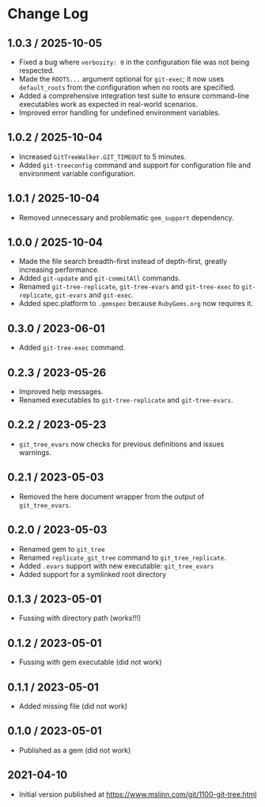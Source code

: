 # Change Log


## 1.0.3 / 2025-10-05

* Fixed a bug where `verbosity: 0` in the configuration file was not being respected.
* Made the `ROOTS...` argument optional for `git-exec`;
  it now uses `default_roots` from the configuration when no roots are specified.
* Added a comprehensive integration test suite to ensure command-line executables
  work as expected in real-world scenarios.
* Improved error handling for undefined environment variables.


## 1.0.2 / 2025-10-04

* Increased `GitTreeWalker.GIT_TIMEOUT` to 5 minutes.
* Added `git-treeconfig` command and support for configuration file and environment variable configuration.


## 1.0.1 / 2025-10-04

* Removed unnecessary and problematic `gem_support` dependency.


## 1.0.0 / 2025-10-04

* Made the file search breadth-first instead of depth-first,
  greatly increasing performance.
* Added `git-update` and `git-commitAll` commands.
* Renamed `git-tree-replicate`, `git-tree-evars` and `git-tree-exec` to
  `git-replicate`, `git-evars` and `git-exec`.
* Added spec.platform to `.gemspec` because `RubyGems.org` now requires it.


## 0.3.0 / 2023-06-01

* Added `git-tree-exec` command.


## 0.2.3 / 2023-05-26

* Improved help messages.
* Renamed executables to `git-tree-replicate` and `git-tree-evars`.


## 0.2.2 / 2023-05-23

* `git_tree_evars` now checks for previous definitions and issues warnings.


## 0.2.1 / 2023-05-03

* Removed the here document wrapper from the output of `git_tree_evars`.


## 0.2.0 / 2023-05-03

* Renamed gem to `git_tree`
* Renamed `replicate_git_tree` command to `git_tree_replicate`.
* Added `.evars` support with new executable: `git_tree_evars`
* Added support for a symlinked root directory


## 0.1.3 / 2023-05-01

* Fussing with directory path (works!!!)


## 0.1.2 / 2023-05-01

* Fussing with gem executable (did not work)


## 0.1.1 / 2023-05-01

* Added missing file (did not work)


## 0.1.0 / 2023-05-01

* Published as a gem (did not work)


## 2021-04-10

* Initial version published at https://www.mslinn.com/git/1100-git-tree.html
